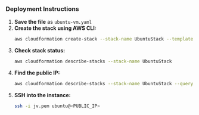 ### **Deployment Instructions**

1. **Save the file** as `ubuntu-vm.yaml`
2. **Create the stack using AWS CLI:**
   ```sh
   aws cloudformation create-stack --stack-name UbuntuStack --template-body file://ubuntu-vm.yaml --capabilities CAPABILITY_NAMED_IAM
   ```
3. **Check stack status:**
   ```sh
   aws cloudformation describe-stacks --stack-name UbuntuStack
   ```
4. **Find the public IP:**
   ```sh
   aws cloudformation describe-stacks --stack-name UbuntuStack --query "Stacks[0].Outputs[?OutputKey=='InstancePublicIp'].OutputValue" --output text
   ```
5. **SSH into the instance:**
   ```sh
   ssh -i jv.pem ubuntu@<PUBLIC_IP>
   ```
